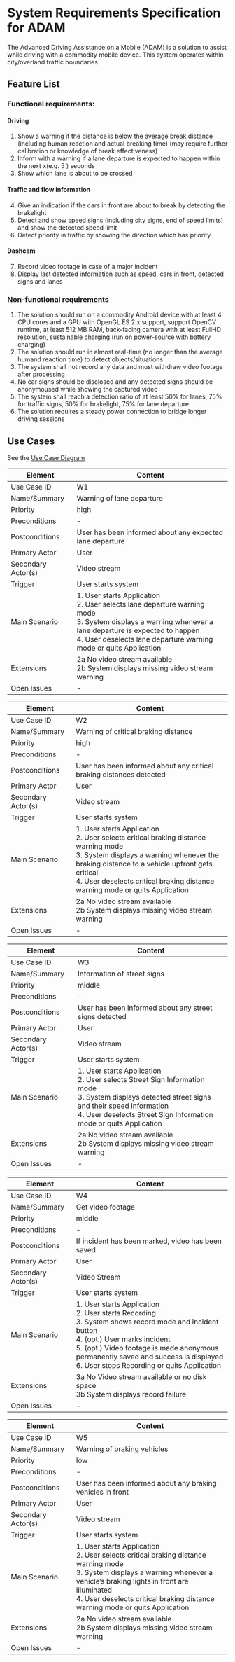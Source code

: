 # System Requirements Specification for ADAM
The Advanced Driving Assistance on a Mobile (ADAM) is a solution to assist while driving with a commodity mobile device.
This system operates within city/overland traffic boundaries.


## Feature List
### Functional requirements:

#### Driving

1. Show a warning if the distance is below the average break distance (including human reaction and actual breaking time) (may require further calibration or knowledge of break effectiveness)
2. Inform with a warning if a lane departure is expected to happen within the next x(e.g. 5 ) seconds
3. Show which lane is about to be crossed

#### Traffic and flow information

4. Give an indication if the cars in front are about to break by detecting the brakelight
5. Detect and show speed signs (including city signs, end of speed limits) and show the detected speed limit
6. Detect priority in traffic by showing the direction which has priority  

#### Dashcam

7. Record video footage in case of a major incident
8. Display last detected information such as speed, cars in front, detected signs and lanes

### Non-functional requirements
1. The solution should run on a commodity Android device with at least 4 CPU cores and a GPU with OpenGL ES 2.x support, support OpenCV runtime, at least 512 MB RAM, back-facing camera with at least FullHD resolution, sustainable charging (run on power-source with battery charging)
2. The solution should run in almost real-time (no longer than the average humand reaction time) to detect objects/situations
3. The system shall not record any data and must withdraw video footage after processing
4. No car signs should be disclosed and any detected signs should be anonymoused while showing the captured video
5. The system shall reach a detection ratio of at least 50% for lanes, 75% for traffic signs, 50% for brakelight, 75% for lane departure
6. The solution requires a steady power connection to bridge longer driving sessions

## Use Cases

See the [Use Case Diagram](https://github.com/idstein/ADAM/blob/master/ADAM%20Use%20Case%20Diagram.pdf)

Element | Content
------- | -------
Use Case ID | W1
Name/Summary | Warning of lane departure
Priority | high
Preconditions | -
Postconditions |User has been informed about any expected lane departure
Primary Actor | User
Secondary Actor(s) | Video stream
Trigger | User starts system
Main Scenario | 1.	User starts Application<br>2.	User selects lane departure warning mode<br>3.	System displays a warning whenever a lane departure is expected to happen<br>4.	User deselects lane departure warning mode or quits Application
Extensions | 2a No video stream available<br>2b System displays missing video stream warning
Open Issues | -

Element | Content
------- | -------
Use Case ID | W2
Name/Summary | Warning of critical braking distance
Priority | high
Preconditions | -
Postconditions | User has been informed about any critical braking distances detected
Primary Actor | User
Secondary Actor(s) | Video stream
Trigger | User starts system
Main Scenario | 1.	User starts Application<br>2.	User selects critical braking distance warning mode<br>3.	System displays a warning whenever the braking distance to a vehicle upfront gets critical<br>4.	User deselects critical braking distance warning mode or quits Application
Extensions | 2a No video stream available<br>2b System displays missing video stream warning
Open Issues | -

Element | Content
------- | -------
Use Case ID | W3
Name/Summary | Information of street signs
Priority | middle
Preconditions | -
Postconditions | User has been informed about any street signs detected
Primary Actor | User
Secondary Actor(s) | Video stream
Trigger | User starts system
Main Scenario | 1.	User starts Application<br>2.	User selects Street Sign Information mode<br>3.	System displays detected street signs and their speed information<br>4.	User deselects Street Sign Information mode or quits Application
Extensions | 2a No video stream available<br>2b System displays missing video stream warning
Open Issues | -

Element | Content
------- | -------
Use Case ID | W4
Name/Summary | Get video footage
Priority | middle
Preconditions | -
Postconditions | If incident has been marked, video has been saved
Primary Actor | User
Secondary Actor(s) | Video Stream
Trigger | User starts system
Main Scenario | 1.	User starts Application<br>2.	User starts Recording<br>3.	System shows record mode and incident button<br>4.	(opt.) User marks incident<br>5.	(opt.) Video footage is made anonymous permanently saved and success is displayed<br>6.	User stops Recording or quits Application
Extensions | 3a No Video stream available or no disk space<br>3b System displays record failure
Open Issues | -

Element | Content
------- | -------
Use Case ID | W5
Name/Summary | Warning of braking vehicles
Priority | low
Preconditions | -
Postconditions | User has been informed about any braking vehicles in front
Primary Actor | User
Secondary Actor(s) | Video stream
Trigger | User starts system
Main Scenario | 1.	User starts Application<br>2.	User selects critical braking distance warning mode<br>3.	System displays a warning whenever a vehicle’s braking lights in front are illuminated<br>4.	User deselects critical braking distance warning mode or quits Application
Extensions | 2a No video stream available<br>2b System displays missing video stream warning
Open Issues | -